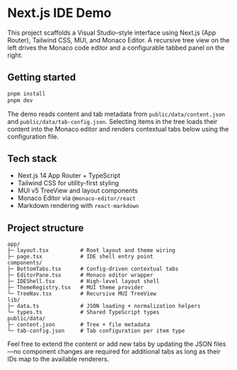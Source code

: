# Next.js IDE Demo

This project scaffolds a Visual Studio–style interface using Next.js (App Router), Tailwind CSS, MUI, and Monaco Editor. A recursive tree view on the left drives the Monaco code editor and a configurable tabbed panel on the right.

## Getting started

```bash
pnpm install
pnpm dev
```

The demo reads content and tab metadata from `public/data/content.json` and `public/data/tab-config.json`. Selecting items in the tree loads their content into the Monaco editor and renders contextual tabs below using the configuration file.

## Tech stack

- Next.js 14 App Router + TypeScript
- Tailwind CSS for utility-first styling
- MUI v5 TreeView and layout components
- Monaco Editor via `@monaco-editor/react`
- Markdown rendering with `react-markdown`

## Project structure

```
app/
├─ layout.tsx          # Root layout and theme wiring
├─ page.tsx            # IDE shell entry point
components/
├─ BottomTabs.tsx      # Config-driven contextual tabs
├─ EditorPane.tsx      # Monaco editor wrapper
├─ IDEShell.tsx        # High-level layout shell
├─ ThemeRegistry.tsx   # MUI theme provider
└─ TreeNav.tsx         # Recursive MUI TreeView
lib/
├─ data.ts             # JSON loading + normalization helpers
└─ types.ts            # Shared TypeScript types
public/data/
├─ content.json        # Tree + file metadata
└─ tab-config.json     # Tab configuration per item type
```

Feel free to extend the content or add new tabs by updating the JSON files—no component changes are required for additional tabs as long as their IDs map to the available renderers.
